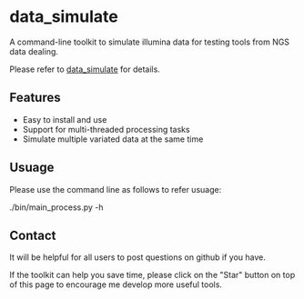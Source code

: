 # data_simulate

A command-line toolkit to simulate illumina data for testing tools from NGS data dealing.

Please refer to [data_simulate](https://tina9.github.io/test_tools_single_variation/) for details.

## Features

- Easy to install and use
- Support for multi-threaded processing tasks
- Simulate multiple variated data at the same time

## Usuage

Please use the command line as follows to refer usuage:

./bin/main_process.py -h

## Contact

It will be helpful for all users to post questions on github if you have.


If the toolkit can help you save time, please click on the "Star" button on top of this page to encourage me develop more useful tools.



